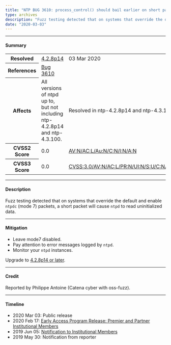 ```yaml
---
title: "NTP BUG 3610: process_control() should bail earlier on short packets"
type: archives
description: "Fuzz testing detected that on systems that override the default and enable ntpdc (mode 7) packets, a short packet will cause ntpd to read uninitialized data. This bug was resolved in NTP 4.2.8p14."
date: "2020-03-03"
---
```


* * *

#### Summary

<table>
  <tbody>
	<tr>
		<th><b>Resolved</b></th>
		<td><a href="/support/securitynotice/4_2_8p14-release-announcement/">4.2.8p14</a></td>
		<td>03 Mar 2020</td>
	</tr>
	<tr>
		<th><b>References</b></th>
		<td><a href="https://bugs.ntp.org/show_bug.cgi?id=3610">Bug 3610</a></td>
		<td></td>
	</tr>
	<tr>
		<th><b>Affects</b></th>
		<td>All versions of ntpd up to, but not including ntp-4.2.8p14 and ntp-4.3.100.</td>
		<td>Resolved in ntp-4.2.8p14 and ntp-4.3.100.</td>
	</tr>
	<tr>
		<th><b>CVSS2 Score</b></th>
		<td>0.0</td>
		<td><a href="https://nvd.nist.gov/vuln-metrics/cvss/v2-calculator?vector=(AV:N/AC:L/Au:N/C:N/I:N/A:N)">AV:N/AC:L/Au:N/C:N/I:N/A:N</a></td>
	</tr>
	<tr>
		<th><b>CVSS3 Score<b></th>
		<td>0.0</td>
		<td><a href="https://nvd.nist.gov/vuln-metrics/cvss/v3-calculator?vector=AV:N/AC:L/PR:N/UI:N/S:U/C:N/I:N/A:N">CVSS:3.0/AV:N/AC:L/PR:N/UI:N/S:U/C:N/I:N/A:N</a></td>
	</tr>	
  </tbody>	
</table>

* * *
    
#### Description 

Fuzz testing detected that on systems that override the default and enable `ntpdc` (mode 7) packets, a short packet will cause `ntpd` to read uninitialized data. 

* * *
    
#### Mitigation

* Leave mode7 disabled.
* Pay attention to error messages logged by `ntpd`.
* Monitor your `ntpd` instances. 

Upgrade to [4.2.8p14 or later](/downloads/).

* * *

#### Credit

Reported by Philippe Antoine (Catena cyber with oss-fuzz). 

* * *

#### Timeline

* 2020 Mar 03: Public release
* 2020 Feb 17: [Early Access Program Release: Premier and Partner Institutional Members](https://www.nwtime.org/membership/benefits/)
* 2019 Jun 05: [Notification to Institutional Members](https://www.nwtime.org/membership/benefits/)
* 2019 May 30: Notification from reporter